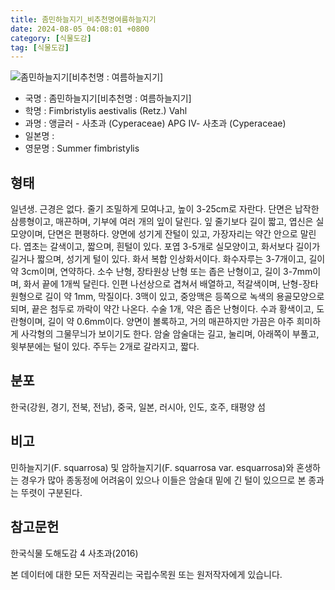 ```yaml
---
title: 좀민하늘지기_비추천명여름하늘지기
date: 2024-08-05 04:08:01 +0800
category: [식물도감]
tag: [식물도감]
---
```




![좀민하늘지기[비추천명 : 여름하늘지기]](/fileUpload/plants/basic/Cyperaceae/Fimbristylis/5331/5331_1_th2.jpg)
- 국명 : 좀민하늘지기[비추천명 : 여름하늘지기]
- 학명 : Fimbristylis aestivalis (Retz.) Vahl
- 과명 : 앵글러 - 사초과 (Cyperaceae) APG Ⅳ- 사초과 (Cyperaceae)
- 일본명 : 
- 영문명 : Summer fimbristylis


## 형태
일년생. 근경은 없다. 줄기 조밀하게 모여나고, 높이 3-25cm로 자란다. 단면은 납작한 삼릉형이고, 매끈하며, 기부에 여러 개의 잎이 달린다. 잎 줄기보다 길이 짧고, 엽신은 실모양이며, 단면은 편평하다. 양면에 성기게 잔털이 있고, 가장자리는 약간 안으로 말린다. 엽초는 갈색이고, 짧으며, 흰털이 있다. 포엽 3-5개로 실모양이고, 화서보다 길이가 길거나 짧으며, 성기게 털이 있다. 화서 복합 인상화서이다. 화수자루는 3-7개이고, 길이 약 3cm이며, 연약하다. 소수 난형, 장타원상 난형 또는 좁은 난형이고, 길이 3-7mm이며, 화서 끝에 1개씩 달린다. 인편 나선상으로 겹쳐서 배열하고, 적갈색이며, 난형-장타원형으로 길이 약 1mm, 막질이다. 3맥이 있고, 중앙맥은 등쪽으로 녹색의 용골모양으로 되며, 끝은 첨두로 까락이 약간 나온다. 수술 1개, 약은 좁은 난형이다. 수과 황색이고, 도란형이며, 길이 약 0.6mm이다. 양면이 볼록하고, 거의 매끈하지만 가끔은 아주 희미하게 사각형의 그물무늬가 보이기도 한다. 암술 암술대는 길고, 눌리며, 아래쪽이 부풀고, 윗부분에는 털이 있다. 주두는 2개로 갈라지고, 짧다.
## 분포
한국(강원, 경기, 전북, 전남), 중국, 일본, 러시아, 인도, 호주, 태평양 섬
## 비고
민하늘지기(F. squarrosa) 및 암하늘지기(F. squarrosa var. esquarrosa)와 혼생하는 경우가 많아 종동정에 어려움이 있으나 이들은 암술대 밑에 긴 털이 있으므로 본 종과는 뚜렷이 구분된다.
## 참고문헌
한국식물 도해도감 4 사초과(2016)






본 데이터에 대한 모든 저작권리는 국립수목원 또는 원저작자에게 있습니다.
